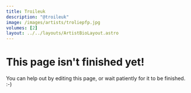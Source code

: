 ```yaml
---
title: Troileuk
description: "@troileuk"
image: /images/artists/troliepfp.jpg
volumes: [2]
layout: ../../layouts/ArtistBioLayout.astro
---
```


# This page isn't finished yet!

You can help out by editing this page, or wait patiently for it to be finished. :-)
